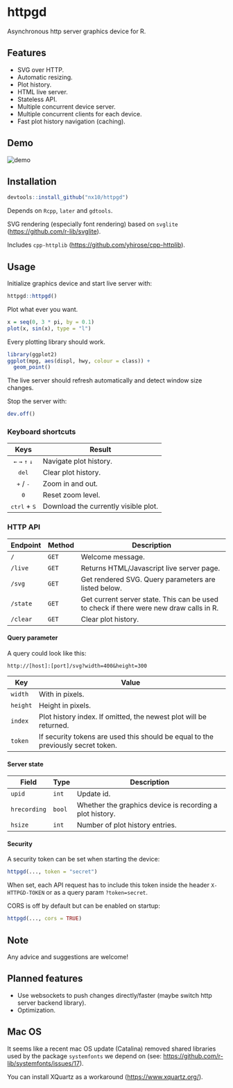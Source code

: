 # httpgd

Asynchronous http server graphics device for R.

## Features

* SVG over HTTP.
* Automatic resizing.
* Plot history.
* HTML live server.
* Stateless API.
* Multiple concurrent device server.
* Multiple concurrent clients for each device.
* Fast plot history navigation (caching).

## Demo

![demo](https://user-images.githubusercontent.com/33600480/83210273-b4c29100-a15a-11ea-8757-052dcf259a1c.gif)

## Installation

```R
devtools::install_github("nx10/httpgd")
```

Depends on `Rcpp`, `later` and `gdtools`.

SVG rendering (especially font rendering) based on `svglite` (https://github.com/r-lib/svglite).

Includes `cpp-httplib` (https://github.com/yhirose/cpp-httplib).

## Usage

Initialize graphics device and start live server with:

```R
httpgd::httpgd()
```

Plot what ever you want.

```R
x = seq(0, 3 * pi, by = 0.1)
plot(x, sin(x), type = "l")
```

Every plotting library should work.

```R
library(ggplot2)
ggplot(mpg, aes(displ, hwy, colour = class)) +
  geom_point()
```

The live server should refresh automatically and detect window size changes.

Stop the server with:

```R
dev.off()
```

### Keyboard shortcuts

| Keys | Result |
|:----:|--------|
| <kbd>&#8592;</kbd> <kbd>&#8594;</kbd> <kbd>&#8593;</kbd> <kbd>&#8595;</kbd> | Navigate plot history. |
| <kbd>del</kbd> | Clear plot history. |
| <kbd>+</kbd> / <kbd>-</kbd> | Zoom in and out. |
| <kbd>0</kbd> | Reset zoom level. |
| <kbd>ctrl</kbd> + <kbd>S</kbd> | Download the currently visible plot. |

### HTTP API

| Endpoint  | Method | Description |
|-----------|--------|-------------|
| `/`       | `GET`  | Welcome message. |
| `/live`   | `GET`  | Returns HTML/Javascript live server page. |
| `/svg`    | `GET`  | Get rendered SVG. Query parameters are listed below. |
| `/state`  | `GET`  | Get current server state. This can be used to check if there were new draw calls in R. |
| `/clear`  | `GET`  | Clear plot history. |

#### Query parameter

A query could look like this:

`http://[host]:[port]/svg?width=400&height=300`

| Key      | Value | 
|----------|-------|
| `width`  | With in pixels. |
| `height` | Height in pixels. |
| `index`  | Plot history index. If omitted, the newest plot will be returned. |
| `token`  | If security tokens are used this should be equal to the previously secret token. |

#### Server state

| Field        | Type     | Description |
|--------------|----------|-------------|
| `upid`       | `int`    | Update id. |
| `hrecording` | `bool`   | Whether the graphics device is recording a plot history. |
| `hsize`      | `int`    | Number of plot history entries. |

#### Security

A security token can be set when starting the device: 
```R
httpgd(..., token = "secret")
```
When set, each API request has to include this token inside the header `X-HTTPGD-TOKEN` or as a query param `?token=secret`.

CORS is off by default but can be enabled on startup:

```R
httpgd(..., cors = TRUE)
```

## Note

Any advice and suggestions are welcome!

## Planned features

* Use websockets to push changes directly/faster (maybe switch http server backend library).
* Optimization.

## Mac OS

It seems like a recent mac OS update (Catalina) removed shared libraries used by the package `systemfonts` we depend on (see: https://github.com/r-lib/systemfonts/issues/17).

You can install XQuartz as a workaround (https://www.xquartz.org/).